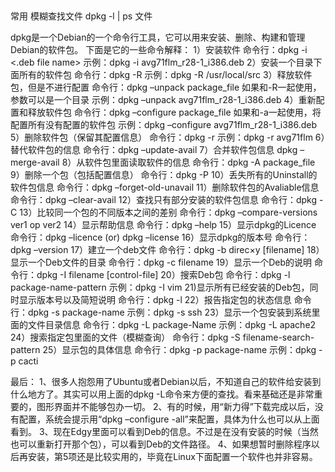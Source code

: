 ##
常用
模糊查找文件
dpkg -l | ps 文件


dpkg是一个Debian的一个命令行工具，它可以用来安装、删除、构建和管理Debian的软件包。
下面是它的一些命令解释：
1）安装软件
命令行：dpkg -i <.deb file name>
示例：dpkg -i avg71flm_r28-1_i386.deb
2）安装一个目录下面所有的软件包
命令行：dpkg -R
示例：dpkg -R /usr/local/src
3）释放软件包，但是不进行配置
命令行：dpkg –unpack package_file 如果和-R一起使用，参数可以是一个目录
示例：dpkg –unpack avg71flm_r28-1_i386.deb
4）重新配置和释放软件包
命令行：dpkg –configure package_file
如果和-a一起使用，将配置所有没有配置的软件包
示例：dpkg –configure avg71flm_r28-1_i386.deb
5）删除软件包（保留其配置信息）
命令行：dpkg -r
示例：dpkg -r avg71flm
6）替代软件包的信息
命令行：dpkg –update-avail <Packages-file>
7）合并软件包信息
dpkg –merge-avail <Packages-file>
8）从软件包里面读取软件的信息
命令行：dpkg -A package_file
9）删除一个包（包括配置信息）
命令行：dpkg -P
10）丢失所有的Uninstall的软件包信息
命令行：dpkg –forget-old-unavail
11）删除软件包的Avaliable信息
命令行：dpkg –clear-avail
12）查找只有部分安装的软件包信息
命令行：dpkg -C
13）比较同一个包的不同版本之间的差别
命令行：dpkg –compare-versions ver1 op ver2
14）显示帮助信息
命令行：dpkg –help
15）显示dpkg的Licence
命令行：dpkg –licence (or) dpkg –license
16）显示dpkg的版本号
命令行：dpkg –version
17）建立一个deb文件
命令行：dpkg -b direc×y [filename]
18）显示一个Deb文件的目录
命令行：dpkg -c filename
19）显示一个Deb的说明
命令行：dpkg -I filename [control-file]
20）搜索Deb包
命令行：dpkg -l package-name-pattern
示例：dpkg -I vim
21)显示所有已经安装的Deb包，同时显示版本号以及简短说明
命令行：dpkg -l
22）报告指定包的状态信息
命令行：dpkg -s package-name
示例：dpkg -s ssh
23）显示一个包安装到系统里面的文件目录信息
命令行：dpkg -L package-Name
示例：dpkg -L apache2
24）搜索指定包里面的文件（模糊查询）
命令行：dpkg -S filename-search-pattern
25）显示包的具体信息
命令行：dpkg -p package-name
示例：dpkg -p cacti

最后：
1、很多人抱怨用了Ubuntu或者Debian以后，不知道自己的软件给安装到什么地方了。其实可以用上面的dpkg -L命令来方便的查找。看来基础还是非常重要的，图形界面并不能够包办一切。
2、有的时候，用“新力得”下载完成以后，没有配置，系统会提示用“dpkg –configure -all”来配置，具体为什么也可以从上面看到。
3、现在Edgy里面可以看到Deb的信息。不过是在没有安装的时候（当然也可以重新打开那个包），可以看到Deb的文件路径。
4、如果想暂时删除程序以后再安装，第5项还是比较实用的，毕竟在Linux下面配置一个软件也并非容易。